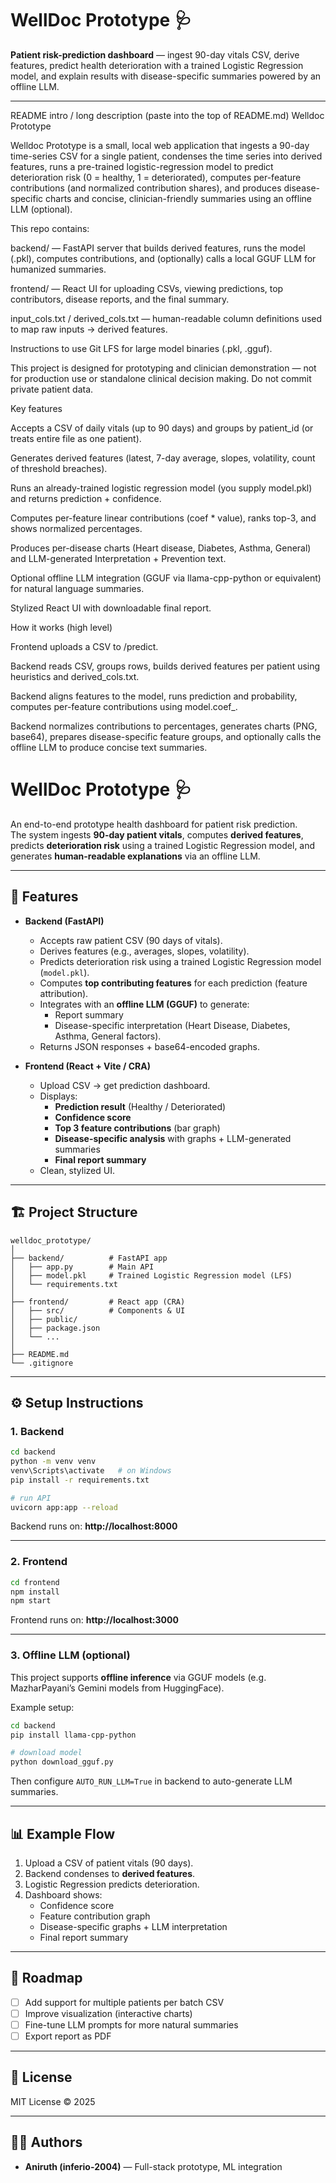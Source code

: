 
# WellDoc Prototype 🩺

**Patient risk-prediction dashboard** — ingest 90-day vitals CSV, derive features, predict health deterioration with a trained Logistic Regression model, and explain results with disease-specific summaries powered by an offline LLM.

---


README intro / long description (paste into the top of README.md)
Welldoc Prototype

Welldoc Prototype is a small, local web application that ingests a 90-day time-series CSV for a single patient, condenses the time series into derived features, runs a pre-trained logistic-regression model to predict deterioration risk (0 = healthy, 1 = deteriorated), computes per-feature contributions (and normalized contribution shares), and produces disease-specific charts and concise, clinician-friendly summaries using an offline LLM (optional).

This repo contains:

backend/ — FastAPI server that builds derived features, runs the model (.pkl), computes contributions, and (optionally) calls a local GGUF LLM for humanized summaries.

frontend/ — React UI for uploading CSVs, viewing predictions, top contributors, disease reports, and the final summary.

input_cols.txt / derived_cols.txt — human-readable column definitions used to map raw inputs → derived features.

Instructions to use Git LFS for large model binaries (.pkl, .gguf).

This project is designed for prototyping and clinician demonstration — not for production use or standalone clinical decision making. Do not commit private patient data.

Key features

Accepts a CSV of daily vitals (up to 90 days) and groups by patient_id (or treats entire file as one patient).

Generates derived features (latest, 7-day average, slopes, volatility, count of threshold breaches).

Runs an already-trained logistic regression model (you supply model.pkl) and returns prediction + confidence.

Computes per-feature linear contributions (coef * value), ranks top-3, and shows normalized percentages.

Produces per-disease charts (Heart disease, Diabetes, Asthma, General) and LLM-generated Interpretation + Prevention text.

Optional offline LLM integration (GGUF via llama-cpp-python or equivalent) for natural language summaries.

Stylized React UI with downloadable final report.

How it works (high level)

Frontend uploads a CSV to /predict.

Backend reads CSV, groups rows, builds derived features per patient using heuristics and derived_cols.txt.

Backend aligns features to the model, runs prediction and probability, computes per-feature contributions using model.coef_.

Backend normalizes contributions to percentages, generates charts (PNG, base64), prepares disease-specific feature groups, and optionally calls the offline LLM to produce concise text summaries.

# WellDoc Prototype 🩺

An end-to-end prototype health dashboard for patient risk prediction.  
The system ingests **90-day patient vitals**, computes **derived features**, predicts **deterioration risk** using a trained Logistic Regression model, and generates **human-readable explanations** via an offline LLM.

---

## 🚀 Features

- **Backend (FastAPI)**
  - Accepts raw patient CSV (90 days of vitals).
  - Derives features (e.g., averages, slopes, volatility).
  - Predicts deterioration risk using a trained Logistic Regression model (`model.pkl`).
  - Computes **top contributing features** for each prediction (feature attribution).
  - Integrates with an **offline LLM (GGUF)** to generate:
    - Report summary
    - Disease-specific interpretation (Heart Disease, Diabetes, Asthma, General factors).
  - Returns JSON responses + base64-encoded graphs.

- **Frontend (React + Vite / CRA)**
  - Upload CSV → get prediction dashboard.
  - Displays:
    - **Prediction result** (Healthy / Deteriorated)
    - **Confidence score**
    - **Top 3 feature contributions** (bar graph)
    - **Disease-specific analysis** with graphs + LLM-generated summaries
    - **Final report summary**
  - Clean, stylized UI.

---

## 🏗 Project Structure

```
welldoc_prototype/
│
├── backend/          # FastAPI app
│   ├── app.py        # Main API
│   ├── model.pkl     # Trained Logistic Regression model (LFS)
│   └── requirements.txt
│
├── frontend/         # React app (CRA)
│   ├── src/          # Components & UI
│   ├── public/
│   ├── package.json
│   └── ...
│
├── README.md
└── .gitignore
```

---

## ⚙️ Setup Instructions

### 1. Backend

```bash
cd backend
python -m venv venv
venv\Scripts\activate   # on Windows
pip install -r requirements.txt

# run API
uvicorn app:app --reload
```

Backend runs on: **http://localhost:8000**

---

### 2. Frontend

```bash
cd frontend
npm install
npm start
```

Frontend runs on: **http://localhost:3000**

---

### 3. Offline LLM (optional)

This project supports **offline inference** via GGUF models (e.g. MazharPayani’s Gemini models from HuggingFace).

Example setup:

```bash
cd backend
pip install llama-cpp-python

# download model
python download_gguf.py
```

Then configure `AUTO_RUN_LLM=True` in backend to auto-generate LLM summaries.

---

## 📊 Example Flow

1. Upload a CSV of patient vitals (90 days).
2. Backend condenses to **derived features**.
3. Logistic Regression predicts deterioration.
4. Dashboard shows:
   - Confidence score
   - Feature contribution graph
   - Disease-specific graphs + LLM interpretation
   - Final report summary

---

## 📝 Roadmap

- [ ] Add support for multiple patients per batch CSV
- [ ] Improve visualization (interactive charts)
- [ ] Fine-tune LLM prompts for more natural summaries
- [ ] Export report as PDF

---

## 📄 License

MIT License © 2025

---

## 👨‍💻 Authors

- **Aniruth (inferio-2004)** — Full-stack prototype, ML integration
